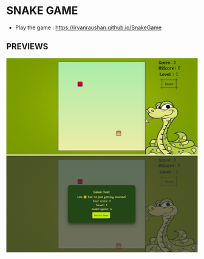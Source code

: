# SNAKE GAME

- Play the game : https://iryanraushan.github.io/SnakeGame

## PREVIEWS

![Example Image](img/Screenshot%20from%202024-01-14%2007-01-10.png)
![example](img/Screenshot%20from%202024-01-14%2007-01-17.png)
